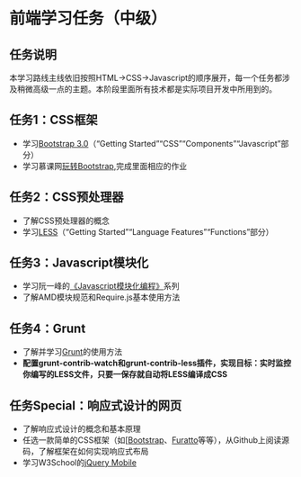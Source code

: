 前端学习任务（中级）
=====

## 任务说明
本学习路线主线依旧按照HTML->CSS->Javascript的顺序展开，每一个任务都涉及稍微高级一点的主题。本阶段里面所有技术都是实际项目开发中所用到的。


## 任务1：CSS框架
* 学习[Bootstrap 3.0](http://getbootstrap.com/)（“Getting Started”“CSS”“Components”“Javascript”部分）
* 学习慕课网[玩转Bootstrap](http://www.imooc.com/learn/141),完成里面相应的作业

## 任务2：CSS预处理器
* 了解CSS预处理器的概念
* 学习[LESS](http://lesscss.net/)（“Getting Started”“Language Features”“Functions”部分）

## 任务3：Javascript模块化
* 学习阮一峰的[《Javascript模块化编程》](http://www.ruanyifeng.com/blog/2012/10/javascript_module.html)系列
* 了解AMD模块规范和Require.js基本使用方法

## 任务4：Grunt
* 了解并学习[Grunt](http://www.gruntjs.org/)的使用方法
* **配置grunt-contrib-watch和grunt-contrib-less插件，实现目标：实时监控你编写的LESS文件，只要一保存就自动将LESS编译成CSS**

## 任务Special：响应式设计的网页
* 了解响应式设计的概念和基本原理
* 任选一款简单的CSS框架（如[[Bootstrap](http://getbootstrap.com/)、[Furatto](http://icalialabs.github.io/furatto/old_docs/v2/index.html)等等），从Github上阅读源码，了解框架在如何实现响应式布局
* 学习W3School的[jQuery Mobile](http://w3school.com.cn/jquerymobile/index.asp)
